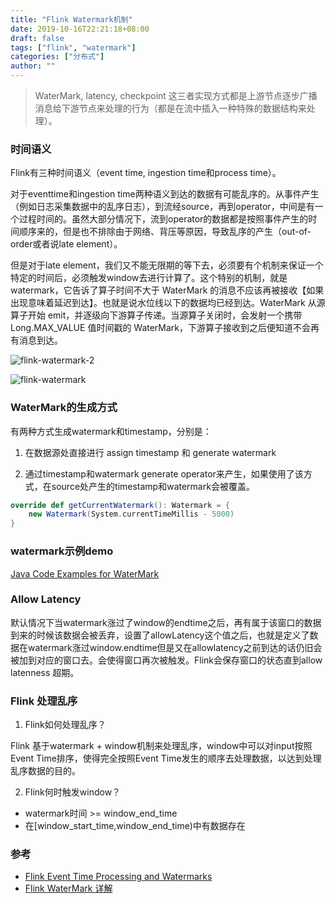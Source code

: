 ```yaml
---
title: "Flink Watermark机制"
date: 2019-10-16T22:21:18+08:00
draft: false
tags: ["flink", "watermark"]
categories: ["分布式"]
author: ""
---
```

<!-- from evernote: Flink中的waterMark -->

> WaterMark, latency, checkpoint 这三者实现方式都是上游节点逐步广播消息给下游节点来处理的行为（都是在流中插入一种特殊的数据结构来处理）。

### 时间语义

Flink有三种时间语义（event time, ingestion time和process time）。

对于eventtime和ingestion time两种语义到达的数据有可能乱序的。从事件产生（例如日志采集数据中的乱序日志），到流经source，再到operator，中间是有一个过程时间的。虽然大部分情况下，流到operator的数据都是按照事件产生的时间顺序来的，但是也不排除由于网络、背压等原因，导致乱序的产生（out-of-order或者说late element）。

但是对于late element，我们又不能无限期的等下去，必须要有个机制来保证一个特定的时间后，必须触发window去进行计算了。这个特别的机制，就是watermark，它告诉了算子时间不大于 WaterMark 的消息不应该再被接收【如果出现意味着延迟到达】。也就是说水位线以下的数据均已经到达。WaterMark 从源算子开始 emit，并逐级向下游算子传递。当源算子关闭时，会发射一个携带 Long.MAX_VALUE 值时间戳的 WaterMark，下游算子接收到之后便知道不会再有消息到达。

![flink-watermark-2](../../static/img/20210308/flink-watermark-2.png)

![flink-watermark](../../static/img/20210308/flink-watermark.webp)

### WaterMark的生成方式

有两种方式生成watermark和timestamp，分别是：

1. 在数据源处直接进行 assign timestamp 和 generate watermark

2. 通过timestamp和watermark generate operator来产生，如果使用了该方式，在source处产生的timestamp和watermark会被覆盖。

```scala
override def getCurrentWatermark(): Watermark = { 
    new Watermark(System.currentTimeMillis - 5000)
}
```

### watermark示例demo

[Java Code Examples for WaterMark](https://www.programcreek.com/java-api-examples/?api=org.apache.flink.streaming.api.watermark.Watermark)

### Allow Latency

默认情况下当watermark涨过了window的endtime之后，再有属于该窗口的数据到来的时候该数据会被丢弃，设置了allowLatency这个值之后，也就是定义了数据在watermark涨过window.endtime但是又在allowlatency之前到达的话仍旧会被加到对应的窗口去。会使得窗口再次被触发。Flink会保存窗口的状态直到allow latenness 超期。

### Flink 处理乱序

1. Flink如何处理乱序？

Flink 基于watermark + window机制来处理乱序，window中可以对input按照Event Time排序，使得完全按照Event Time发生的顺序去处理数据，以达到处理乱序数据的目的。

2. Flink何时触发window？

* watermark时间 >= window_end_time  
* 在[window_start_time,window_end_time)中有数据存在

### 参考

* [Flink Event Time Processing and Watermarks](http://vishnuviswanath.com/flink_eventtime.html)
* [Flink WaterMark 详解](https://www.jianshu.com/p/9db56f81fa2a)